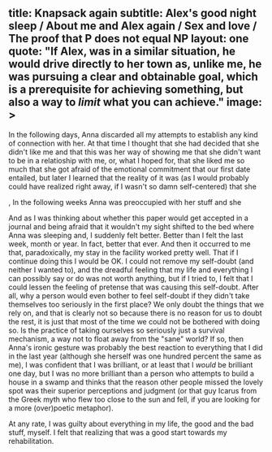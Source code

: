 title: Knapsack again
subtitle: Alex's good night sleep / About me and Alex again / Sex and love / The proof that P does not equal NP
layout: one
quote: "If Alex, was in a similar situation, he would drive directly to her town as, unlike me, he was pursuing a clear and obtainable goal, which is a prerequisite for achieving something, but also a way to *limit* what you can achieve."
image: >
    <layer y="10%" x="10%" width="40%" height="70%">
    <splasher data-size="constant" data-size-params="1" data-map="symmetry" data-params="500"></splasher>
    </layer>
---

In the following days, Anna discarded all my attempts to establish any kind of connection with her. At that time I thought that she had decided that she didn't like me and that this was her way of showing me that she didn't want to be in a relatioship with me, or, what I hoped for, that she liked me so much that she got afraid of the emotional commitment that our first date entailed, but later I learned that the reality of it was (as I would probably could have realized right away, if I wasn't so damn self-centered) that she 

, In the following weeks Anna was preoccupied with her stuff and she 

And as I was thinking about whether this paper would get accepted in a journal and being afraid that it wouldn't my sight shifted to the bed where Anna was sleeping and, I suddenly felt better. Better than I felt the last week, month or year. In fact, better that ever. And then it occurred to me that, paradoxically, my stay in the facility worked pretty well. That if I continue doing this I would be OK. I could not remove my self-doubt (and neither I wanted to), and the dreadful feeling that my life and everything I can possibly say or do was not worth anything, but if I tried to, I felt that I could lessen the feeling of pretense that was causing this self-doubt. After all, why a person would even bother to feel self-doubt if they didn't take themselves too seriously in the first place? We only doubt the things that we rely on, and that is clearly not so because there is no reason for us to doubt the rest, it is just that most of the time we could not be bothered with doing so. Is the practice of taking ourselves so seriously just a survival mechanism, a way not to float away from the "sane" world? If so, then Anna's ironic gesture was probably the best reaction to everything that I did in the last year (although she herself was one hundred percent the same as me), I was confident that I was brilliant, or at least that I *would* be brilliant one day, but I was no more brilliant than a person who attempts to build a house in a swamp and thinks that the reason other people missed the lovely spot was their superior perceptions and judgment (or that guy Icarus from the Greek myth who flew too close to the sun and fell, if you are looking for a more (over)poetic metaphor). 

At any rate, I was guilty about everything in my life, the good and the bad stuff, myself. I felt that realizing that was a good start towards my rehabilitation.
